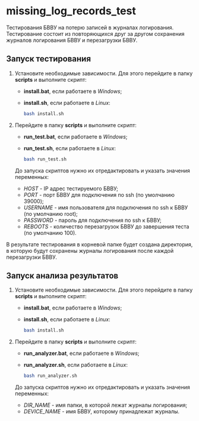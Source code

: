 # missing_log_records_test
Тестирования БВВУ на потерю записей в журналах логирования. Тестирование состоит из повторяющихся друг за другом сохранения журналов логирования БВВУ и перезагрузки БВВУ.

## Запуск тестирования

1. Установите необходимые зависимости. Для этого перейдите в папку **scripts** и выполните скрипт:

   - **install.bat**, если работаете в *Windows*;

   - **install.sh**, если работаете в *Linux*:

     ```bash
     bash install.sh
     ```

2. Перейдите в папку **scripts** и выполните скрипт:

   - **run_test.bat**, если работаете в *Windows*;

   - **run_test.sh**, если работаете в *Linux*:

     ```bash
     bash run_test.sh
     ```

   До запуска скриптов нужно их отредактировать и указать значения переменных:

   - *HOST* - IP адрес тестируемого БВВУ;
   - *PORT* - порт БВВУ для подключения по ssh (по умолчанию 39000);
   - *USERNAME* - имя пользователя для подключения по ssh к БВВУ (по умолчанию root);
   - *PASSWORD* - пароль для подключения по ssh к БВВУ;
   - *REBOOTS* - количество перезагрузок БВВУ до завершения теста (по умолчанию 100).

В результате тестирования в корневой папке будет создана директория, в которую будут сохранены журналы логирования после каждой перезагрузки БВВУ.

## Запуск анализа результатов

1. Установите необходимые зависимости. Для этого перейдите в папку **scripts** и выполните скрипт:

   - **install.bat**, если работаете в *Windows*;

   - **install.sh**, если работаете в *Linux*:

     ```bash
     bash install.sh
     ```

2. Перейдите в папку **scripts** и выполните скрипт:

   - **run_analyzer.bat**, если работаете в *Windows*;

   - **run_analyzer.sh**, если работаете в *Linux*:

     ```bash
     bash run_analyzer.sh
     ```

   До запуска скриптов нужно их отредактировать и указать значения переменных:

   - *DIR_NAME* - имя папки, в которой лежат журналы логирования;
   - *DEVICE_NAME* - имя БВВУ, которому принадлежат журналы.

